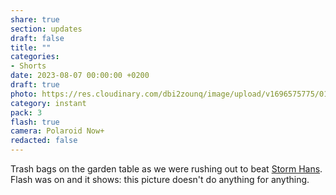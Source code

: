 ```yaml
---
share: true
section: updates
draft: false
title: ""
categories:
- Shorts
date: 2023-08-07 00:00:00 +0200
draft: true
photo: https://res.cloudinary.com/dbi2zounq/image/upload/v1696575775/018_ryfkde.jpg
category: instant
pack: 3
flash: true
camera: Polaroid Now+
redacted: false
---
```


Trash bags on the garden table as we were rushing out to beat [Storm Hans](<https://en.wikipedia.org/wiki/2022%E2%80%9323_European_windstorm_season#Western_Group_(United_Kingdom,_Ireland_and_the_Netherlands)>). Flash was on and it shows: this picture doesn't do anything for anything.
